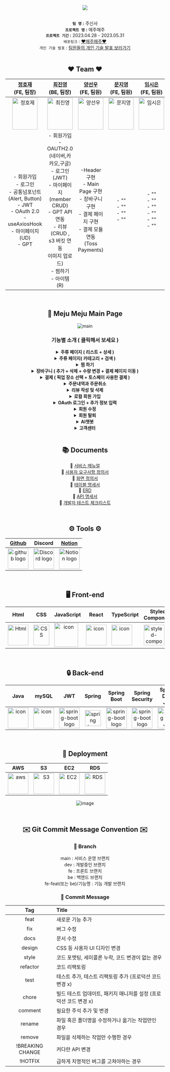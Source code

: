 
<div align="center"> 
  
<img src="https://user-images.githubusercontent.com/120298421/235462156-5259531a-4f4c-4a20-83ab-03c69a41d098.png"></br>
</br>

**`팀 명` :** 주신사 </br>
**`프로젝트 명` :** 매주매주 </br>
**`프로젝트 기간` :** 2023.04.28 - 2023.05.31 </br>
`배포링크` :  [ ❤️매주매주❤️ ](http://codestates-main-mejumeju.s3-website.ap-northeast-2.amazonaws.com/) </br>
`개인 기술 발표` : [팀원들의 개인 기술 발표 보러가기](https://www.youtube.com/watch?v=Syx-0-BSedY) <br/>
</br>

## ❤️ Team ❤️


| <a href="https://github.com/JHJFE" target="_blank">정호재</a><br>(FE, 팀장) | <a href="https://github.com/jy3026" target="_blank">최진영</a><br>(BE, 팀장) | <a href="https://github.com/sunwoo020" target="_blank">양선우</a><br>(FE, 팀원) | <a href="https://github.com/mongzii" target="_blank">문지영</a><br>(FE, 팀원) | <a href="https://github.com/sineTlsl" target="_blank">임시은</a><br>(FE, 팀원) | <a href="https://github.com/taegyun0903" target="_blank">임태균</a><br>(BE, 팀원) | <a href="https://github.com/KYOOKANG" target="_blank">고유강</a><br>(BE, 팀원) |
| :--: | :--: | :--: | :--: | :--: | :--: | :--: |
| <img alt="정호재" src="https://github.com/codestates-seb/seb43_main_006/assets/119927651/e9018ca5-1b0b-4455-a82c-b225dc7982a5" height="100" width="80"> | <img alt="최진영" src="https://github.com/codestates-seb/seb43_main_006/assets/89833446/96dfa1be-e63d-4ac0-a902-575d335455b3" height="100" width="80"> | <img alt="양선우" src="https://github.com/codestates-seb/seb43_main_006/assets/120298421/15c87040-9208-4dc2-adde-14cda5f04c98" height="100" width="80"> | <img alt="문지영" src="이미지" height="100" width="80"> | <img alt="임시은" src="이미지" height="100" width="80"> | <img alt="임태균" src="이미지" height="100" width="80"> | <img alt="고유강" src="https://github.com/codestates-seb/seb43_main_006/assets/89833446/096605f8-06e4-41c0-9321-3fed3cd77197" height="100" width="80"> 
|- 회원가입 </br> - 로그인 </br> - 공통넘포넌트(Alert, Button) </br> - JWT </br> - OAuth 2.0  </br> - useAxiosHook </br> - 마이페이지(UD)</br> - GPT| - 회원가입 </br> - OAUTH2.0</br>(네이버,카카오,구글) </br> - 로그인(JWT) </br> - 마이페이지</br>(member CRUD) </br> - GPT API연동 </br> - 리뷰(CRUD ,</br>s3 버킷 연동 </br>이미지 업로드)</br> - 찜하기 </br> - 아이템(R) </br>|-Header 구현 </br> - Main Page 구현 </br> - 장바구니 구현 </br> - 결제 페이지 구현 </br> - 결제 모듈 연동</br>(Toss Payments)| - "" </br> - "" </br> - "" </br>- "" </br> |- "" </br> - "" </br> - "" </br> - "" </br> - "" </br> - "" </br> | - AWS 배포 담당 </br> - 아이템(CUD) </br> - 카트(CRUD) </br> | - 매장(CRUD) </br> - 주문 정보 관리(CRD) </br> - 결제 연동 </br>(Tosspayments) </br>

<br/>

## 📄 Meju Meju Main Page
![main](https://github.com/codestates-seb/seb43_main_006/assets/89833446/0e47e591-462c-4433-bca5-7d6dca0be9c2)

### 기능별 소개 ( 클릭해서 보세요 )

<details>
<summary><b>주류 페이지 ( 리스트 + 상세 )</b></summary>
<div markdown="1"><br/>

![ItemList](https://github.com/codestates-seb/seb43_main_006/assets/89833446/dfa6bf5b-0065-43cc-ae85-af702ce61688.gif)
<br/>
  
주류에 대한 다양한 정보를 제공합니다. <br/>

</div>
</details>

<details>
<summary><b>주류 페이지( 카테고리 + 검색 )</b></summary>
<div markdown="1"><br/>

![ItemCategoryandsearch](https://github.com/codestates-seb/seb43_main_006/assets/89833446/5d57d073-0765-490a-996f-d24e96387309.gif)

<br/>
  
주류를 카테고리별로 분류하고 검색할 수 있습니다. 이 기능을 통해 원하는 주류를 손쉽게 찾을 수 있습니다. <br/>
  
</div>
</details>

<details>
<summary><b>찜 하기</b></summary>
<div markdown="1"><br/>

![찜하기](https://github.com/codestates-seb/seb43_main_006/assets/89833446/275d5a5d-45a3-4221-9980-9573d33a0246)

<br/>
  
원하는 주류를 찜 리스트에 추가할 수 있습니다. 이를 통해 즐겨찾는 주류를 손쉽게 관리하고, 필요할 때 언제든지 찾아볼 수 있습니다. <br/>
  
</div>
</details>

<details>
<summary><b>장바구니 ( 추가 + 삭제 + 수량 변경 + 결제 페이지 이동 ) </b></summary>
<div markdown="1"><br/>

![장바구니](https://github.com/codestates-seb/seb43_main_006/assets/89833446/482730cb-fa6a-410a-8a20-05268288103a)

<br/>
  
장바구니에 주류를 추가하고, 삭제하며, 수량을 변경할 수 있습니다. 또한, 결제 페이지로 이동하여 주류를 구매할 수 있습니다. 이를 통해 편리하게 주류를 선택하고 구매할 수 있습니다. <br/>
  
</div>
</details>

<details>
<summary><b>결제 ( 픽업 장소 선택 + 토스페이 사용한 결제 )</b></summary>
<div markdown="1"><br/>

![결제](https://github.com/codestates-seb/seb43_main_006/assets/89833446/eb295356-2a94-41b0-a806-a050f16a6d81)

<br/>
  
주류 구매를 위해 픽업 장소를 선택하고, 토스페이를 사용하여 결제를 완료할 수 있습니다. 이를 통해 편리하게 주류를 구매하고 픽업할 수 있습니다. <br/>
  
</div>
</details>

<details>
<summary><b>주문내역과 주문취소</b></summary>
<div markdown="1"><br/>

![주문내역과 주문취소](https://github.com/codestates-seb/seb43_main_006/assets/89833446/a253f78e-9830-4a76-80c2-5df151d31ecc)

<br/>
  
마이페이지에서는 주문 내역을 확인할 수 있으며, 원하는 주문을 취소할 수도 있습니다. 이를 통해 손쉽게 주문 상태를 파악하고 필요에 따라 주문을 관리할 수 있습니다. <br/>
  
</div>
</details>

<details>
<summary><b>리뷰 작성 및 삭제</b></summary>
<div markdown="1"><br/>

![리뷰 달기 + 삭제](https://github.com/codestates-seb/seb43_main_006/assets/89833446/cdc4143d-a171-4f57-97ce-181d3332862f)

<br/>
  
제품이나 서비스에 대한 솔직한 의견을 남기고 다른 이용자들과 공유할 수 있습니다. <br/>
  
</div>
</details>

<details>
<summary><b>로컬 회원 가입</b></summary>
<div markdown="1"><br/>

![로컬회원가입](https://github.com/codestates-seb/seb43_main_006/assets/89833446/b5e979ea-86d1-43bd-a063-50248e13ef5e)
  
<br/>
  
회원가입을 통해 매주매주 사이트 시스템을 활용하실 수 있습니다. 이를 통해 지속적으로 사이트의 다양한 기능과 혜택을 이용하실 수 있습니다. <br/>
  
</div>
</details>

<details>
<summary><b>OAuth 로그인 + 추가 정보 입력</b></summary>
<div markdown="1"><br/>

![오어스 회원가입](https://github.com/codestates-seb/seb43_main_006/assets/89833446/953749aa-b98f-4984-b14f-677f8ab676f9)

<br/>
  
OAuth를 통해 간편하게 로그인할 수 있습니다. <br/>
  
</div>
</details>

<details>
<summary><b>회원 수정</b></summary>
<div markdown="1"><br/>

![회원 수정](https://github.com/codestates-seb/seb43_main_006/assets/89833446/f0dd7384-862a-44ab-8309-a3e67a65ca2f)

<br/>
  
회원 정보 수정 기능을 구현하였습니다. 개인 정보를 업데이트하고 필요한 변경 사항을 반영할 수 있습니다.  <br/>
  
</div>
</details>


<details>
<summary><b>회원 탈퇴</b></summary>
<div markdown="1"><br/>

![회원 탈퇴](https://github.com/codestates-seb/seb43_main_006/assets/89833446/70be7a0b-4cec-481c-a0cc-cc5164543049)

<br/>
  
회원탈퇴 기능을 구현하였습니다. 원하실 경우 사이트에서 간편하게 회원탈퇴를 진행하실 수 있습니다. <br/>
  
</div>
</details>

<details>
<summary><b>AI챗봇</b></summary>
<div markdown="1"><br/>

![지피티](https://github.com/codestates-seb/seb43_main_006/assets/89833446/21950e44-e2fa-4613-9a79-4efc617918e7)


<br/>
  
GPT API를 이용하여 챗봇을 구현하였습니다. 이제 궁금한 점이나 질문이 있으시면 언제든지 물어보실 수 있습니다. <br/>
  
</div>
</details>

<details>
<summary><b>고객센터</b></summary>
<div markdown="1"><br/>

![고객센터](https://github.com/codestates-seb/seb43_main_006/assets/89833446/4af47ba3-3e98-4edf-ab15-a73eb9c9d042)

<br/>
  
자주 묻는 질문(FAQ) 섹션에는 다양한 유용한 정보들이 담겨 있습니다. 자주 묻는 질문과 그에 대한 명쾌한 답변을 확인하실 수 있습니다. <br/>
  
</div>
</details>


<br/>


## 📚 Documents

📓 [서비스 메뉴얼](https://www.notion.so/codestates/62386707b0014e6b8c38f244710adca4)<br/>
📕 [사용자 요구사항 정의서](https://cdn.discordapp.com/attachments/1095265921255350284/1112971037500510228/e42aa2f8de37602f.png)<br/>
📗 [화면 정의서](https://codestates.notion.site/789ca0e5dbc7496fbd04970b04018570)<br/>
📘 [테이블 명세서](https://www.notion.so/codestates/ERD-03bdc9b8aa0240df94dc82407023d1b3)<br/>
📙 [ERD](https://www.erdcloud.com/d/Jnpe84PRbuc5vpHfD)<br/>
📔 [API 명세서](https://documenter.getpostman.com/view/25534403/2s93eU2a1P#f16ceb5f-6cfa-46cb-bef8-9e772215a88f)<br/>
📒 [개발자 테스트 체크리스트](https://file.notion.so/f/s/1c1c24d7-ccb7-4daa-99e6-a7125715192d/43%E1%84%80%E1%85%B5-Team-%E1%84%8C%E1%85%AE%E1%84%89%E1%85%B5%E1%86%AB%E1%84%89%E1%85%A1-%E1%84%80%E1%85%A2%E1%84%87%E1%85%A1%E1%86%AF%E1%84%8C%E1%85%A1%E1%84%8E%E1%85%A6%E1%84%8F%E1%85%B3%E1%84%85%E1%85%B5%E1%84%89%E1%85%B3%E1%84%90%E1%85%B33.pdf?id=de750f51-ed78-4b3d-a320-b7ac9a767e2f&table=block&spaceId=82d63a72-8254-4cde-bf1e-b2597b7c099c&expirationTimestamp=1685507891242&signature=i8SWIqObz4Aan1SeSVcyLJn2NqjxbSndT2CLdlVWDns&downloadName=43%E1%84%80%E1%85%B5-Team-%E1%84%8C%E1%85%AE%E1%84%89%E1%85%B5%E1%86%AB%E1%84%89%E1%85%A1-%E1%84%80%E1%85%A2%E1%84%87%E1%85%A1%E1%86%AF%E1%84%8C%E1%85%A1%E1%84%8E%E1%85%A6%E1%84%8F%E1%85%B3%E1%84%85%E1%85%B5%E1%84%89%E1%85%B3%E1%84%90%E1%85%B33.pdf)<br/>

<br/>



## ⚙️ Tools ⚙️ 
| <a href="https://github.com/codestates-seb/seb43_main_006" target="_blank">Github</a> | Discord |<a href="https://www.notion.so/codestates/de750f51ed784b3da320b7ac9a767e2f" target="_blank">Notion</a>|
| :---: | :---: |:---:|
| <img alt="github logo" src="https://techstack-generator.vercel.app/github-icon.svg" width="65" height="65"> | <img alt="Discord logo" src="https://assets-global.website-files.com/6257adef93867e50d84d30e2/62595384e89d1d54d704ece7_3437c10597c1526c3dbd98c737c2bcae.svg" height="65" width="65"> |<img alt="Notion logo" src="https://www.notion.so/cdn-cgi/image/format=auto,width=640,quality=100/front-static/shared/icons/notion-app-icon-3d.png" height="65" width="65">|

<br/>

## 🖥️ Front-end
|Html|CSS|JavaScript|React|TypeScript|Styled-<br>Components|axios|Redux-<br>toolkit|
|:---:|:---:|:---:|:---:|:---:|:---:|:---:|:---:|
|<img alt="Html" src ="https://upload.wikimedia.org/wikipedia/commons/thumb/6/61/HTML5_logo_and_wordmark.svg/440px-HTML5_logo_and_wordmark.svg.png" width="65" height="65" />|<div style="display: flex; align-items: flex-start;"><img src="https://user-images.githubusercontent.com/111227745/210204643-4c3d065c-59ec-481d-ac13-cea795730835.png" alt="CSS" width="50" height="65" /></div>|<div style="display: flex; align-items: flex-start;"><img src="https://techstack-generator.vercel.app/js-icon.svg" alt="icon" width="75" height="75" /></div>|<div style="display: flex; align-items: flex-start;"><img src="https://techstack-generator.vercel.app/react-icon.svg" alt="icon" width="65" height="65" /></div>|<div style="display: flex; align-items: flex-start;"><img src="https://techstack-generator.vercel.app/ts-icon.svg" alt="icon" width="65" height="65" /></div>|<div style="display: flex; align-items: flex-start;"><img src="https://styled-components.com/logo.png" alt="styled-components icon" width="65" height="65" /></div>|<div style="display: flex; align-items: flex-start;"><img src="https://axios-http.com/assets/logo.svg" width="65" height="65"/></div>|<div style="display: flex; align-items: flex-start;"><img src="https://techstack-generator.vercel.app/redux-icon.svg" alt="icon" width="65" height="65" /></div>|
</br>

## 🔒 Back-end
|Java|mySQL|JWT|Spring|Spring<br>Boot|Spring<br>Security|Spring<br> Data JPA|OAuth2.0|
|:---:|:---:|:---:|:---:|:---:|:---:|:---:|:---:|
|<div style="display: flex; align-items: flex-start;"><img src="https://techstack-generator.vercel.app/java-icon.svg" alt="icon" width="65" height="65" /></div>|<div style="display: flex; align-items: flex-start;"><img src="https://techstack-generator.vercel.app/mysql-icon.svg" alt="icon" width="65" height="65" /></div>|<img alt="spring-boot logo" src="https://play-lh.googleusercontent.com/3C-hB-KWoyWzZjUnRsXUPu-bqB3HUHARMLjUe9OmPoHa6dQdtJNW30VrvwQ1m7Pln3A" width="65" height="65" >|<img alt="spring logo" src="https://www.vectorlogo.zone/logos/springio/springio-icon.svg" height="50" width="50" >|<img alt="spring-boot logo" src="https://t1.daumcdn.net/cfile/tistory/27034D4F58E660F616" width="65" height="65" >|<img alt="spring-boot logo" src="https://blog.kakaocdn.net/dn/dIQDQP/btqZ09ESd8T/0ibqtotW52OaJS8HznXDQK/img.png" width="65" height="65" >|<img alt="Spring Data JPA" src="https://noticon-static.tammolo.com/dgggcrkxq/image/upload/v1609094551/noticon/gkcjchloc7f7khlsyyyy.png" width="65" height="65" >|<img alt="OAuth2.0" src="https://github.com/codestates-seb/seb43_main_006/assets/89833446/296ce6f5-8e3b-405b-8b21-19c8d0cb91e7" width="65" height="65" >|
</br>

## 🎁 Deployment
|AWS|S3|EC2|RDS|
|:---:|:---:|:---:|:---:|
|<div style="display: flex; align-items: flex-start;"><img src="https://techstack-generator.vercel.app/aws-icon.svg" alt="aws" width="65" height="65" /></div>| <img alt="S3" src="https://noticon-static.tammolo.com/dgggcrkxq/image/upload/v1567064876/noticon/sb5llmvfubuceldbkmx8.png" width="65" height="65" >| <img alt="EC2" src="https://noticon-static.tammolo.com/dgggcrkxq/image/upload/v1566914173/noticon/kos1xkevxtr81zgwvyoe.svg" width="65" height="65" >|<img alt="RDS" src="https://user-images.githubusercontent.com/116181346/222353450-5c052bbc-3fe8-4429-bc1c-65ffbc1404ed.png" width="65" height="65" > |

![image](https://github.com/codestates-seb/seb43_main_006/assets/119927651/8ef4191d-a19d-4645-b0c7-7803072baba1)

</br>

## ✉️ Git Commit Message Convention ✉️ 

### 🌿 Branch
main : 서비스 운영 브랜치 </br>
dev : 개발중인 브랜치 </br>
fe : 프론트 브랜치 </br>
be : 백엔드 브랜치 </br>
fe-feat(또는 be)/기능명 : 기능 개발 브랜치 </br>

### 💌 Commit Message
|Tag|Title|
|:---:|:---|
|feat|새로운 기능 추가|
|fix|버그 수정|
|docs|문서 수정|
|design|CSS 등 사용자 UI 디자인 변경|
|style|코드 포맷팅, 세미콜론 누락, 코드 변경이 없는 경우|
|refactor|코드 리팩토링|
|test|테스트 추가, 테스트 리팩토링 추가 (프로덕션 코드 변경 x)|
|chore|빌드 테스트 업데이트, 패키지 매니저를 설정 (프로덕션 코드 변경 x)|
|comment|필요한 주석 추가 및 변경
|rename|파일 혹은 폴더명을 수정하거나 옮기는 작업만인 경우
|remove|파일을 삭제하는 작업만 수행한 경우
|!BREAKING CHANGE|커다란 API 변경
|!HOTFIX|급하게 치명적인 버그를 고쳐야하는 경우
</div>

